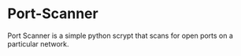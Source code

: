 # Port-Scanner 

Port Scanner is a simple python scrypt that scans for open ports on a particular network.

